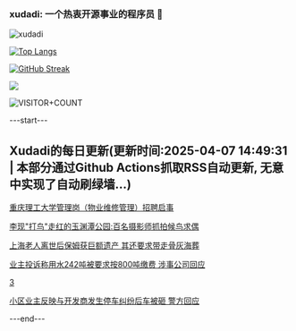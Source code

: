 ### xudadi: 一个热衷开源事业的程序员 👋

![xudadi](https://github-readme-stats-git-masterorgs-github-readme-stats-team.vercel.app/api?username=xudadi)

[![Top Langs](https://github-readme-stats.vercel.app/api/top-langs/?username=xudadi)](https://github.com/anuraghazra/github-readme-stats)

[![GitHub Streak](https://streak-stats.demolab.com?user=xudadi&locale=zh_Hans)](https://git.io/streak-stats)

![](https://raw.githubusercontent.com/xudadi/xudadi/main/assets/github-contribution-grid-snake.svg)

![VISITOR+COUNT](https://komarev.com/ghpvc/?username=xudadi&label=VISITOR+COUNT)


---start---

## Xudadi的每日更新(更新时间:2025-04-07 14:49:31 | 本部分通过Github Actions抓取RSS自动更新, 无意中实现了自动刷绿墙...)

[重庆理工大学管理岗（物业维修管理）招聘启事](https://www.gongkaoleida.com/article/2348192)

[李现"打鸟"走红的玉渊潭公园:百名摄影师抓拍候鸟求偶](https://m.163.com/news/article/JSGG2RVQ051492T3.html)

[上海老人离世后保姆获巨额遗产 其还要求带走骨灰海葬](https://m.163.com/news/article/JSA07V8J055040N3.html)

[业主投诉称用水242吨被要求按800吨缴费 涉事公司回应](https://m.163.com/news/article/JSG6QDR10514R9P4.html)

[3](https://m.163.com/touch/news/sub/domestic)

[小区业主反映与开发商发生停车纠纷后车被砸 警方回应](https://m.163.com/news/article/JSG8CVO7051492T3.html)

---end---
